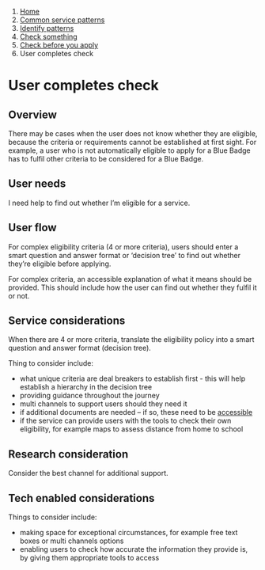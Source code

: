 1.  [Home](/docs/core/contents)
2.	[Common service patterns](/docs/core/common-service-patterns/overview)
3.  [Identify patterns](/docs/documentation/core/common-service-patterns/identify-patterns)
4.  [Check something](docs/documentation/core/common-service-patterns/service-patterns/check-something/overview)
5.  [Check before you apply](/docs/core/common-service-patterns/service-patterns/check-something/check-before-you-apply/overview)
6.  User completes check

# User completes check

## Overview

There may be cases when the user does not know whether they are eligible, because the criteria or requirements cannot be established at first sight. For example, a user who is not automatically eligible to apply for a Blue Badge has to fulfil other criteria to be considered for a Blue Badge.

## User needs

I need help to find out whether I’m eligible for a service.

## User flow

For complex eligibility criteria (4 or more criteria), users should enter a smart question and answer format or ‘decision tree’ to find out whether they’re eligible  before applying. 

For complex criteria, an accessible explanation of what it means should be provided. This should include how the user can find out whether they fulfil it or not. 

## Service considerations

When there are 4 or more criteria, translate the eligibility policy into a smart question and answer format (decision tree).

Thing to consider include:

* what unique criteria are deal breakers to establish first - this will help establish a hierarchy in the decision tree
* providing guidance throughout the journey
* multi channels to support users should they need it 
* if additional documents are needed – if so, these need to be [accessible](https://essex-design-system.herokuapp.com/docs/core/accessibility/overview)
* if the service can provide users with the tools to check their own eligibility, for example maps to assess distance from home to school

## Research consideration

Consider the best channel for additional support.

## Tech enabled considerations

Things to consider include:

* making space for exceptional circumstances, for example free text boxes or multi channels options
* enabling users to check how accurate the information they provide is, by giving them appropriate tools to access
